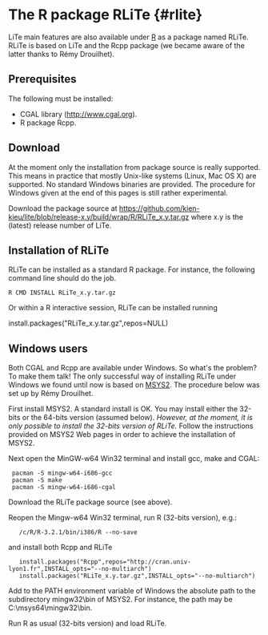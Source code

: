 The R package RLiTe {#rlite}
===================

<!-- Line Tessellation (LiTe) library
     |||Development version
     Authors: Katarzyna Adamczyk and Kiên Kiêu.
     |||Copyright INRA 2006-yyyy.
     Interdeposit Certification: IDDN.FR.001.030007.000.R.P.2015.000.31235
     License: GPL v3. -->

LiTe main features are also available under [R](http://www.r-project.org) as a package named RLiTe. RLiTe is based on LiTe and the Rcpp package (we became aware of the latter thanks to Rémy Drouilhet).

Prerequisites
-------------
The following must be installed:
- CGAL library (http://www.cgal.org).
- R package Rcpp.

Download
--------
At the moment only the installation from package source is really supported. This means in practice that mostly Unix-like systems (Linux, Mac OS X) are supported. No standard Windows binaries are provided. The procedure for Windows given at the end of this pages is still rather experimental.

Download the package source at https://github.com/kien-kieu/lite/blob/release-x.y/build/wrap/R/RLiTe_x.y.tar.gz where x.y is the (latest) release number of LiTe.


Installation of RLiTe
---------------------
RLiTe can be installed as a standard R package. For instance, the following command line should do the job.

    R CMD INSTALL RLiTe_x.y.tar.gz

Or within a R interactive session, RLiTe can be installed running

   install.packages("RLiTe_x.y.tar.gz",repos=NULL)

Windows users
-------------
Both CGAL and Rcpp are available under Windows. So what's the problem? To make them talk! The only successful way of installing RLiTe under Windows we found until now is based on [MSYS2](http://msys2.github.io). The procedure below was set up by Rémy Drouilhet.

First install MSYS2. A standard install is OK. You may install either the 32-bits or the 64-bits version (assumed below). *However, at the moment, it is only possible to install the 32-bits version of RLiTe.* Follow the instructions provided on MSYS2 Web pages in order to achieve the installation of MSYS2.

Next open the MinGW-w64 Win32 terminal and install gcc, make and CGAL:

     pacman -S mingw-w64-i686-gcc
     pacman -S make
     pacman -S mingw-w64-i686-cgal

Download the RLiTe package source (see above).

Reopen the Mingw-w64 Win32 terminal, run R (32-bits version), e.g.:

       /c/R/R-3.2.1/bin/i386/R --no-save

and install both Rcpp and RLiTe

       install.packages("Rcpp",repos="http://cran.univ-lyon1.fr",INSTALL_opts="--no-multiarch")
       install.packages("RLiTe_x.y.tar.gz",INSTALL_opts="--no-multiarch")
       
Add to the PATH environment variable of Windows the absolute path to the subdirectory mingw32\bin of MSYS2. For instance, the path may be C:\\msys64\\mingw32\\bin.

Run R as usual (32-bits version) and load RLiTe.